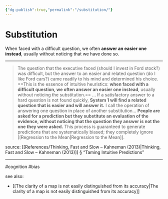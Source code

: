 ```yaml
---
{"dg-publish":true,"permalink":"/substitution/"}
---
```



# Substitution

When faced with a difficult question, we often **answer an easier one instead**, usually without noticing that we have done so.

---

> The question that the executive faced (should I invest in Ford stock?) was difficult, but the answer to an easier and related question (do I like Ford cars?) came readily to his mind and determined his choice. ==This is the essence of intuitive heuristics: **when faced with a difficult question, we often answer an easier one instead**, usually without noticing the substitution.==
> …
> If a satisfactory answer to a hard question is not found quickly, **System 1 will find a related question that is easier and will answer it.** I call the operation of answering one question in place of another substitution... **People are asked for a prediction but they substitute an evaluation of the evidence, without noticing that the question they answer is not the one they were asked.** This process is guaranteed to generate predictions that are systematically biased; they completely ignore [[Regression to the Mean\|Regression to the Mean]]. 

source: [[References/Thinking, Fast and Slow – Kahneman (2013)\|Thinking, Fast and Slow – Kahneman (2013)]] § “Taming Intuitive Predictions”

---
#cognition #bias 

see also:
- [[The clarity of a map is not easily distinguished from its accuracy\|The clarity of a map is not easily distinguished from its accuracy]]
